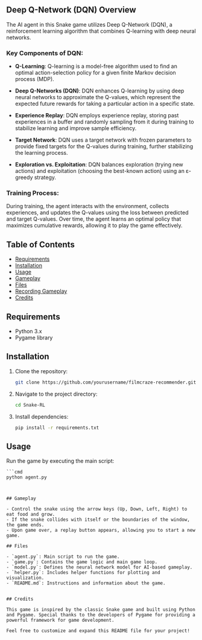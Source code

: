 ## Deep Q-Network (DQN) Overview

The AI agent in this Snake game utilizes Deep Q-Network (DQN), a reinforcement learning algorithm that combines Q-learning with deep neural networks.

### Key Components of DQN:

- **Q-Learning**: Q-learning is a model-free algorithm used to find an optimal action-selection policy for a given finite Markov decision process (MDP).

- **Deep Q-Networks (DQN)**: DQN enhances Q-learning by using deep neural networks to approximate the Q-values, which represent the expected future rewards for taking a particular action in a specific state.

- **Experience Replay**: DQN employs experience replay, storing past experiences in a buffer and randomly sampling from it during training to stabilize learning and improve sample efficiency.

- **Target Network**: DQN uses a target network with frozen parameters to provide fixed targets for the Q-values during training, further stabilizing the learning process.

- **Exploration vs. Exploitation**: DQN balances exploration (trying new actions) and exploitation (choosing the best-known action) using an ε-greedy strategy.

### Training Process:

During training, the agent interacts with the environment, collects experiences, and updates the Q-values using the loss between predicted and target Q-values. Over time, the agent learns an optimal policy that maximizes cumulative rewards, allowing it to play the game effectively.

## Table of Contents

- [Requirements](#requirements)
- [Installation](#installation)
- [Usage](#usage)
- [Gameplay](#gameplay)
- [Files](#files)
- [Recording Gameplay](#recording-gameplay)
- [Credits](#credits)

## Requirements

- Python 3.x
- Pygame library

## Installation

1. Clone the repository:

    ```bash
    git clone https://github.com/yourusername/filmcraze-recommender.git
    ```

2. Navigate to the project directory:

    ```bash
    cd Snake-RL
   ```


3. Install dependencies:

    ```bash
    pip install -r requirements.txt
   ```


## Usage

Run the game by executing the main script:

    ```cmd
    python agent.py
   ```


## Gameplay

- Control the snake using the arrow keys (Up, Down, Left, Right) to eat food and grow.
- If the snake collides with itself or the boundaries of the window, the game ends.
- Upon game over, a replay button appears, allowing you to start a new game.

## Files

- `agent.py`: Main script to run the game.
- `game.py`: Contains the game logic and main game loop.
- `model.py`: Defines the neural network model for AI-based gameplay.
- `helper.py`: Includes helper functions for plotting and visualization.
- `README.md`: Instructions and information about the game.


## Credits

This game is inspired by the classic Snake game and built using Python and Pygame. Special thanks to the developers of Pygame for providing a powerful framework for game development.

Feel free to customize and expand this README file for your project!
